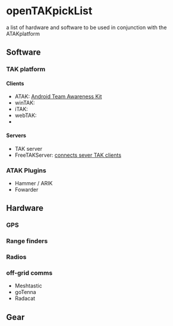 # openTAKpickList
a list of hardware and software to be used in conjunction with the ATAKplatform

## Software

### TAK platform
#### Clients
- ATAK: [Android Team Awareness Kit](https://en.wikipedia.org/wiki/Android_Team_Awareness_Kit)
- winTAK:
- iTAK:
- webTAK:
- 
#### Servers
- TAK server
- FreeTAKServer: [connects sever TAK clients](https://github.com/FreeTAKTeam/FreeTakServer) 

### ATAK Plugins
- Hammer / ARIK
- Fowarder

## Hardware

### GPS

### Range finders

### Radios

### off-grid comms
- Meshtastic
- goTenna
- Radacat

## Gear


